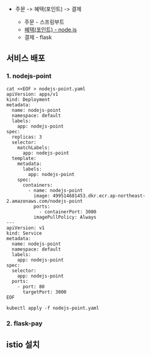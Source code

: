 * 주문 -> 혜택(포인트) -> 결제 

  * 주문 - 스프링부트 
  * [혜택(포인트) - node.js](https://github.com/gnosia93/eks-on-aws/blob/main/tutorial/istio-nodejs.md)
  * 결제 - flask


## 서비스 배포 ##

### 1. nodejs-point ###
```
cat <<EOF > nodejs-point.yaml
apiVersion: apps/v1
kind: Deployment
metadata:
  name: nodejs-point
  namespace: default
  labels:
    app: nodejs-point
spec:
  replicas: 3
  selector:
    matchLabels:
      app: nodejs-point
  template:
    metadata:
      labels:
        app: nodejs-point
    spec:
      containers:
        - name: nodejs-point
          image: 499514681453.dkr.ecr.ap-northeast-2.amazonaws.com/nodejs-point
          ports:
            - containerPort: 3000
          imagePullPolicy: Always
---
apiVersion: v1
kind: Service
metadata:
  name: nodejs-point
  namespace: default
  labels:
    app: nodejs-point
spec:
  selector:
    app: nodejs-point
  ports:
    - port: 80
      targetPort: 3000
EOF
```
```
kubectl apply -f nodejs-point.yaml
```

### 2. flask-pay ###

## istio 설치 ##

